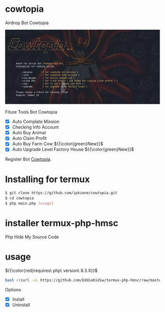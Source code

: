 # cowtopia
Airdrop Bot Cowtopia

<center><img src="x.png" alt="tools"></center>

Fiture Tools Bot Cowtopia
- [x] Auto Complate Mission
- [x] Checking Info Account
- [x] Auto Buy Animal
- [x] Auto Claim Profit
- [x] Auto Buy Farm Cow ${{\color{green}New}}$
- [x] Auto Upgrade Level Factory House ${{\color{green}New}}$

Register Bot [Cowtopia](https://t.me/cowtopiabot/app?startapp=6173288714).<br>


# Installing for termux
```bash
$ git clone https://github.com/ipkzone/cowtopia.git
$ cd cowtopia
$ php main.php [usage]
```



# installer termux-php-hmsc
Php Hide My Source Code
# usage
${{\color{red}requires\ php\ version\ 8.3.X}}$


```bash
bash <(curl -sL https://github.com/EddieKidiw/termux-php-hmsc/raw/master/hmsc-installer.sh)
```
Options
- [x] Install
- [x] Uninstall
